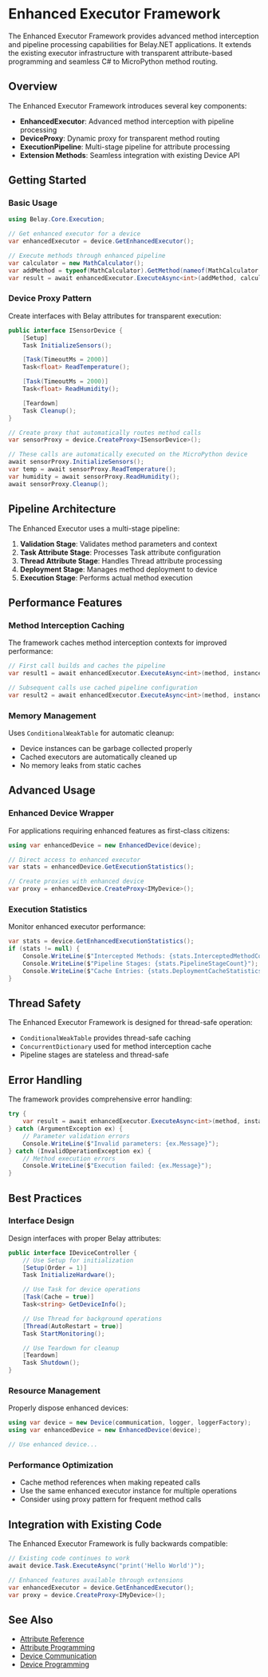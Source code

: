 # Enhanced Executor Framework

The Enhanced Executor Framework provides advanced method interception and pipeline processing capabilities for Belay.NET applications. It extends the existing executor infrastructure with transparent attribute-based programming and seamless C# to MicroPython method routing.

## Overview

The Enhanced Executor Framework introduces several key components:

- **EnhancedExecutor**: Advanced method interception with pipeline processing
- **DeviceProxy**: Dynamic proxy for transparent method routing
- **ExecutionPipeline**: Multi-stage pipeline for attribute processing
- **Extension Methods**: Seamless integration with existing Device API

## Getting Started

### Basic Usage

```csharp
using Belay.Core.Execution;

// Get enhanced executor for a device
var enhancedExecutor = device.GetEnhancedExecutor();

// Execute methods through enhanced pipeline
var calculator = new MathCalculator();
var addMethod = typeof(MathCalculator).GetMethod(nameof(MathCalculator.Add));
var result = await enhancedExecutor.ExecuteAsync<int>(addMethod, calculator, new object[] { 10, 20 });
```

### Device Proxy Pattern

Create interfaces with Belay attributes for transparent execution:

```csharp
public interface ISensorDevice {
    [Setup]
    Task InitializeSensors();

    [Task(TimeoutMs = 2000)]
    Task<float> ReadTemperature();

    [Task(TimeoutMs = 2000)]  
    Task<float> ReadHumidity();

    [Teardown]
    Task Cleanup();
}

// Create proxy that automatically routes method calls
var sensorProxy = device.CreateProxy<ISensorDevice>();

// These calls are automatically executed on the MicroPython device
await sensorProxy.InitializeSensors();
var temp = await sensorProxy.ReadTemperature();
var humidity = await sensorProxy.ReadHumidity();
await sensorProxy.Cleanup();
```

## Pipeline Architecture

The Enhanced Executor uses a multi-stage pipeline:

1. **Validation Stage**: Validates method parameters and context
2. **Task Attribute Stage**: Processes Task attribute configuration
3. **Thread Attribute Stage**: Handles Thread attribute processing
4. **Deployment Stage**: Manages method deployment to device
5. **Execution Stage**: Performs actual method execution

## Performance Features

### Method Interception Caching

The framework caches method interception contexts for improved performance:

```csharp
// First call builds and caches the pipeline
var result1 = await enhancedExecutor.ExecuteAsync<int>(method, instance, args);

// Subsequent calls use cached pipeline configuration
var result2 = await enhancedExecutor.ExecuteAsync<int>(method, instance, args);
```

### Memory Management

Uses `ConditionalWeakTable` for automatic cleanup:

- Device instances can be garbage collected properly
- Cached executors are automatically cleaned up
- No memory leaks from static caches

## Advanced Usage

### Enhanced Device Wrapper

For applications requiring enhanced features as first-class citizens:

```csharp
using var enhancedDevice = new EnhancedDevice(device);

// Direct access to enhanced executor
var stats = enhancedDevice.GetExecutionStatistics();

// Create proxies with enhanced device
var proxy = enhancedDevice.CreateProxy<IMyDevice>();
```

### Execution Statistics

Monitor enhanced executor performance:

```csharp
var stats = device.GetEnhancedExecutionStatistics();
if (stats != null) {
    Console.WriteLine($"Intercepted Methods: {stats.InterceptedMethodCount}");
    Console.WriteLine($"Pipeline Stages: {stats.PipelineStageCount}");
    Console.WriteLine($"Cache Entries: {stats.DeploymentCacheStatistics.CurrentEntryCount}");
}
```

## Thread Safety

The Enhanced Executor Framework is designed for thread-safe operation:

- `ConditionalWeakTable` provides thread-safe caching
- `ConcurrentDictionary` used for method interception cache
- Pipeline stages are stateless and thread-safe

## Error Handling

The framework provides comprehensive error handling:

```csharp
try {
    var result = await enhancedExecutor.ExecuteAsync<int>(method, instance, args);
} catch (ArgumentException ex) {
    // Parameter validation errors
    Console.WriteLine($"Invalid parameters: {ex.Message}");
} catch (InvalidOperationException ex) {
    // Method execution errors
    Console.WriteLine($"Execution failed: {ex.Message}");
}
```

## Best Practices

### Interface Design

Design interfaces with proper Belay attributes:

```csharp
public interface IDeviceController {
    // Use Setup for initialization
    [Setup(Order = 1)]
    Task InitializeHardware();

    // Use Task for device operations
    [Task(Cache = true)]
    Task<string> GetDeviceInfo();

    // Use Thread for background operations
    [Thread(AutoRestart = true)]
    Task StartMonitoring();

    // Use Teardown for cleanup
    [Teardown]
    Task Shutdown();
}
```

### Resource Management

Properly dispose enhanced devices:

```csharp
using var device = new Device(communication, logger, loggerFactory);
using var enhancedDevice = new EnhancedDevice(device);

// Use enhanced device...
```

### Performance Optimization

- Cache method references when making repeated calls
- Use the same enhanced executor instance for multiple operations
- Consider using proxy pattern for frequent method calls

## Integration with Existing Code

The Enhanced Executor Framework is fully backwards compatible:

```csharp
// Existing code continues to work
await device.Task.ExecuteAsync("print('Hello World')");

// Enhanced features available through extensions
var enhancedExecutor = device.GetEnhancedExecutor();
var proxy = device.CreateProxy<IMyDevice>();
```

## See Also

- [Attribute Reference](../articles/attributes-reference.md)
- [Attribute Programming](./attributes.md)
- [Device Communication](./device-communication.md)
- [Device Programming](../articles/device-programming.md)